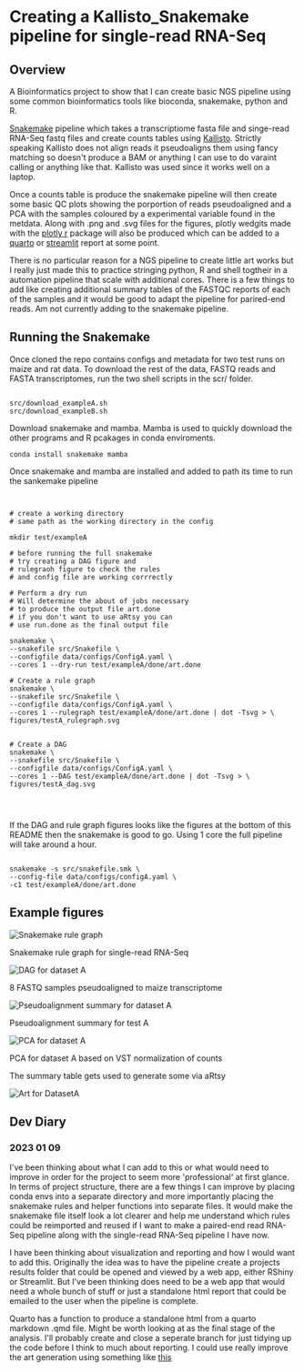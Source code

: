 # Creating a Kallisto_Snakemake pipeline for single-read RNA-Seq

## Overview

A Bioinformatics project to show that I can create basic NGS pipeline using some
common bioinformatics tools like bioconda, snakemake, python and R.

[Snakemake](https://snakemake.readthedocs.io/en/stable/) pipeline which takes a
transcriptiome fasta file and singe-read RNA-Seq fastq files and create counts
tables using [Kallisto](https://pachterlab.github.io/kallisto/about). 
Strictly speaking Kallisto does not align reads it pseudoaligns them using
fancy matching so doesn't produce a BAM or anything I can use to do varaint 
calling or anything like that. Kallisto was used since it works well on a laptop.

Once a counts table is produce the snakemake pipeline will then create 
some basic QC plots showing the porportion of reads pseudoaligned and 
a PCA with the samples coloured by a experimental variable found in the 
metdata. Along with .png and .svg files for the figures, plotly wedgits made 
with the [plotly r]() package will also be produced which can be added
to a [quarto]() or [streamlit]() report at some point.

There is no particular reason for a NGS pipeline to create little 
art works but I really just made this to practice stringing 
python, R and shell togtheir in a automation pipeline that 
scale with additional cores. There is a few things to add like 
creating additional summary tables of the FASTQC reports of 
each of the samples and it would be good to adapt the 
pipeline for parired-end reads. Am not currently 
adding to the snakemake pipeline.


## Running the Snakemake 

Once cloned the repo contains configs and metadata for two 
test runs on maize and rat data. To download the rest of the
data, FASTQ reads and FASTA transcriptomes, run the two
shell scripts in the scr/ folder.

```

src/download_exampleA.sh
src/download_exampleB.sh

```

Download snakemake and mamba. Mamba is used
to quickly download the other programs and 
R pcakages in conda enviroments.

```
conda install snakemake mamba 

```
Once snakemake and mamba are installed and
added to path its time to run the sankemake pipeline 

```


# create a working directory 
# same path as the working directory in the config

mkdir test/exampleA

# before running the full snakemake 
# try creating a DAG figure and 
# rulegraoh figure to check the rules 
# and config file are working corrrectly 

# Perform a dry run 
# Will determine the about of jobs necessary 
# to produce the output file art.done 
# if you don't want to use aRtsy you can 
# use run.done as the final output file

snakemake \
--snakefile src/Snakefile \
--configfile data/configs/ConfigA.yaml \
--cores 1 --dry-run test/exampleA/done/art.done

# Create a rule graph
snakemake \
--snakefile src/Snakefile \
--configfile data/configs/ConfigA.yaml \
--cores 1 --rulegraph test/exampleA/done/art.done | dot -Tsvg > \
figures/testA_rulegraph.svg


# Create a DAG 
snakemake \
--snakefile src/Snakefile \
--configfile data/configs/ConfigA.yaml \
--cores 1 --DAG test/exampleA/done/art.done | dot -Tsvg > \
figures/testA_dag.svg




```

If the DAG and rule graph figures looks like the figures at 
the bottom of this README then the snakemake is 
good to go. Using 1 core the full pipeline 
will take around a hour. 

```

snakemake -s src/snakefile.smk \
--config-file data/configs/configA.yaml \
-c1 test/exampleA/done/art.done 

```

## Example figures 


![ Snakemake rule graph](figures/testA_rulegraph.svg)


Snakemake rule graph for single-read RNA-Seq


![ DAG for dataset A](figures/maize_dag.svg)


8 FASTQ samples pseudoaligned to maize transcriptome

![Pseudoalignment summary for dataset A](figures/maize_pseudoalignment_summary.svg)


Pseudoalignment summary for test A

![PCA for dataset A](figures/maize_pca_vst_counts_filtered_medi200.svg)


PCA for dataset A based on VST normalization of counts

The summary table gets used to generate some via aRtsy

![Art for DatasetA](figures/title_art.svg)


## Dev Diary

### 2023 01 09 
I've been thinking about what I can add to this or what would need to improve in order for the project to seem more 'professional' at first glance. In terms of project structure, there are a few things I can improve by placing conda envs into a separate directory and more importantly
placing the snakemake rules and helper functions into separate files. It would make the snakemake file itself look a lot clearer and help me understand which rules could be reimported and reused if I want to make a paired-end read RNA-Seq pipeline along with the single-read RNA-Seq pipeline I have now.


I have been thinking about visualization and reporting and how I would want to add this. Originally the idea was to have the pipeline create a projects results folder that could be opened and viewed by a web app, either RShiny or Streamlit. But I've been thinking does need to be a web app
that would need a whole bunch of stuff or just a standalone html report that could be emailed to the user when the pipeline is complete.


Quarto has a function to produce a standalone html from a quarto markdown .qmd file. Might be worth looking at as the final stage of the analysis. 
I'll probably create and close a seperate branch for just tidying up the code before I think to much about reporting. 
I could use really improve the art generation using something like [this](https://medium.com/@yanhann10/paint-like-the-artist-piet-mondrian-in-r-784c5264d5cc)





